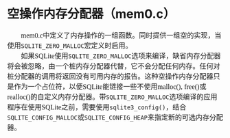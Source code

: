 # 空操作内存分配器（mem0.c）
<font face="微软雅黑" size="3px">

　　mem0.c中定义了内存操作的一组函数。同时提供一组空的实现，当使用`SQLITE_ZERO_MALLOC`宏定义时启用。  
　　如果SQLite使用`SQLITE_ZERO_MALLOC`选项来编译，缺省内存分配器将会被忽略，由一个桩内存分配器代替，它不会分配任何内存。任何对桩分配器的调用将返回没有可用内存的报告。这种空操作内存分配器只是作为一个占位符，以便SQLite能链接一些不使用malloc(), free()或realloc()的自定义内存分配器。带`SQLITE_ZERO_MALLOC`选项编译的应用程序在使用SQLite之前，需要使用`sqlite3_config()`，结合`SQLITE_CONFIG_MALLOC`或`SQLITE_CONFIG_HEAP`来指定新的可选内存分配器。
